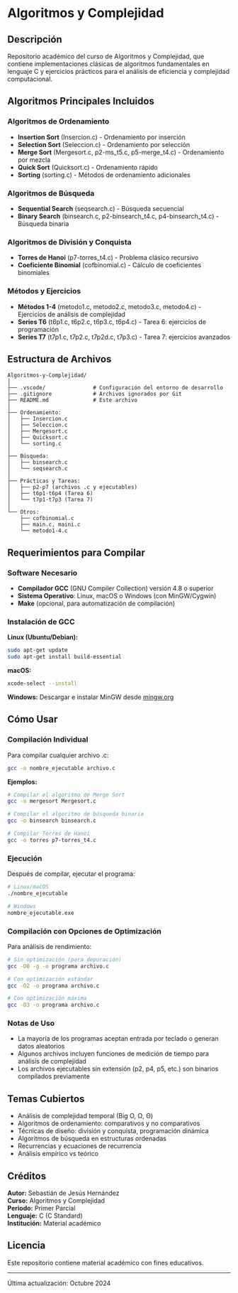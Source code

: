 # Algoritmos y Complejidad

## Descripción

Repositorio académico del curso de Algoritmos y Complejidad, que contiene implementaciones clásicas de algoritmos fundamentales en lenguaje C y ejercicios prácticos para el análisis de eficiencia y complejidad computacional.

## Algoritmos Principales Incluidos

### Algoritmos de Ordenamiento
- **Insertion Sort** (Insercion.c) - Ordenamiento por inserción
- **Selection Sort** (Seleccion.c) - Ordenamiento por selección
- **Merge Sort** (Mergesort.c, p2-ms_t5.c, p5-merge_t4.c) - Ordenamiento por mezcla
- **Quick Sort** (Quicksort.c) - Ordenamiento rápido
- **Sorting** (sorting.c) - Métodos de ordenamiento adicionales

### Algoritmos de Búsqueda
- **Sequential Search** (seqsearch.c) - Búsqueda secuencial
- **Binary Search** (binsearch.c, p2-binsearch_t4.c, p4-binsearch_t4.c) - Búsqueda binaria

### Algoritmos de División y Conquista
- **Torres de Hanoi** (p7-torres_t4.c) - Problema clásico recursivo
- **Coeficiente Binomial** (cofbinomial.c) - Cálculo de coeficientes binomiales

### Métodos y Ejercicios
- **Métodos 1-4** (metodo1.c, metodo2.c, metodo3.c, metodo4.c) - Ejercicios de análisis de complejidad
- **Series T6** (t6p1.c, t6p2.c, t6p3.c, t6p4.c) - Tarea 6: ejercicios de programación
- **Series T7** (t7p1.c, t7p2.c, t7p2d.c, t7p3.c) - Tarea 7: ejercicios avanzados

## Estructura de Archivos

```
Algoritmos-y-Complejidad/
│
├── .vscode/               # Configuración del entorno de desarrollo
├── .gitignore             # Archivos ignorados por Git
├── README.md              # Este archivo
│
├── Ordenamiento:
│   ├── Insercion.c
│   ├── Seleccion.c
│   ├── Mergesort.c
│   ├── Quicksort.c
│   └── sorting.c
│
├── Búsqueda:
│   ├── binsearch.c
│   └── seqsearch.c
│
├── Prácticas y Tareas:
│   ├── p2-p7 (archivos .c y ejecutables)
│   ├── t6p1-t6p4 (Tarea 6)
│   └── t7p1-t7p3 (Tarea 7)
│
└── Otros:
    ├── cofbinomial.c
    ├── main.c, maini.c
    └── metodo1-4.c
```

## Requerimientos para Compilar

### Software Necesario
- **Compilador GCC** (GNU Compiler Collection) versión 4.8 o superior
- **Sistema Operativo**: Linux, macOS o Windows (con MinGW/Cygwin)
- **Make** (opcional, para automatización de compilación)

### Instalación de GCC

**Linux (Ubuntu/Debian):**
```bash
sudo apt-get update
sudo apt-get install build-essential
```

**macOS:**
```bash
xcode-select --install
```

**Windows:**
Descargar e instalar MinGW desde [mingw.org](http://www.mingw.org/)

## Cómo Usar

### Compilación Individual

Para compilar cualquier archivo .c:

```bash
gcc -o nombre_ejecutable archivo.c
```

**Ejemplos:**

```bash
# Compilar el algoritmo de Merge Sort
gcc -o mergesort Mergesort.c

# Compilar el algoritmo de búsqueda binaria
gcc -o binsearch binsearch.c

# Compilar Torres de Hanoi
gcc -o torres p7-torres_t4.c
```

### Ejecución

Después de compilar, ejecutar el programa:

```bash
# Linux/macOS
./nombre_ejecutable

# Windows
nombre_ejecutable.exe
```

### Compilación con Opciones de Optimización

Para análisis de rendimiento:

```bash
# Sin optimización (para depuración)
gcc -O0 -g -o programa archivo.c

# Con optimización estándar
gcc -O2 -o programa archivo.c

# Con optimización máxima
gcc -O3 -o programa archivo.c
```

### Notas de Uso

- La mayoría de los programas aceptan entrada por teclado o generan datos aleatorios
- Algunos archivos incluyen funciones de medición de tiempo para análisis de complejidad
- Los archivos ejecutables sin extensión (p2, p4, p5, etc.) son binarios compilados previamente

## Temas Cubiertos

- Análisis de complejidad temporal (Big O, Ω, Θ)
- Algoritmos de ordenamiento: comparativos y no comparativos
- Técnicas de diseño: división y conquista, programación dinámica
- Algoritmos de búsqueda en estructuras ordenadas
- Recurrencias y ecuaciones de recurrencia
- Análisis empírico vs teórico

## Créditos

**Autor:** Sebastián de Jesús Hernández  
**Curso:** Algoritmos y Complejidad  
**Periodo:** Primer Parcial  
**Lenguaje:** C (C Standard)  
**Institución:** Material académico  

## Licencia

Este repositorio contiene material académico con fines educativos.

---

Última actualización: Octubre 2024
